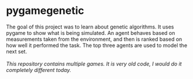 # pygamegenetic
The goal of this project was to learn about genetic algorithms. It uses pygame to show what is being simulated. An agent behaves based on measurements taken from the environment, and then is ranked based on how well it performed the task. The top three agents are used to model the next set.
\
\
*This repository contains multiple games. It is very old code, I would do it completely different today.*
